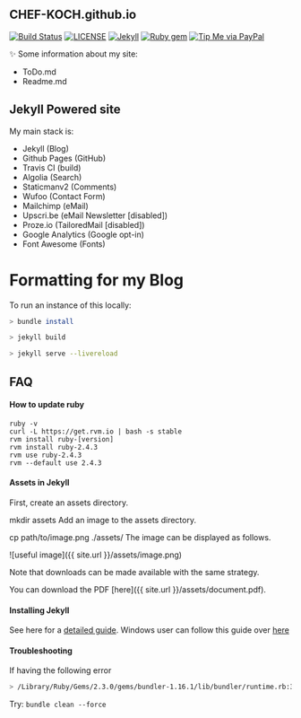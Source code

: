 ## CHEF-KOCH.github.io
[![Build Status](https://travis-ci.org/CHEF-KOCH/CHEF-KOCH.github.io.svg?branch=master)](https://travis-ci.org/CHEF-KOCH/CHEF-KOCH.github.io)
[![LICENSE](https://img.shields.io/badge/license-MIT-lightgrey.svg)](https://raw.githubusercontent.com/mmistakes/minimal-mistakes/master/LICENSE.txt)
[![Jekyll](https://img.shields.io/badge/jekyll-%3E%3D%203.6-blue.svg)](https://jekyllrb.com/)
[![Ruby gem](https://img.shields.io/gem/v/minimal-mistakes-jekyll.svg)](https://rubygems.org/gems/minimal-mistakes-jekyll)
[![Tip Me via PayPal](https://img.shields.io/badge/PayPal-tip%20me-green.svg?logo=paypal)](https://www.paypal.me/nvinside)


:sparkles: Some information about my site: 
- ToDo.md
- Readme.md

## Jekyll Powered site

My main stack is:
- Jekyll (Blog)
- Github Pages (GitHub)
- Travis CI (build)
- Algolia (Search)
- Staticmanv2 (Comments)
- Wufoo (Contact Form)
- Mailchimp (eMail)
- Upscri.be (eMail Newsletter [disabled])
- Proze.io (TailoredMail [disabled])
- Google Analytics (Google opt-in)
- Font Awesome (Fonts)


# Formatting for my Blog

To run an instance of this locally:

```bash
> bundle install

> jekyll build

> jekyll serve --livereload
```


## FAQ

#### How to update ruby

```
ruby -v
curl -L https://get.rvm.io | bash -s stable
rvm install ruby-[version]
rvm install ruby-2.4.3
rvm use ruby-2.4.3
rvm --default use 2.4.3
```


#### Assets in Jekyll

First, create an assets directory.

mkdir assets
Add an image to the assets directory.

cp path/to/image.png ./assets/
The image can be displayed as follows.

![useful image]({{ site.url }}/assets/image.png)

Note that downloads can be made available with the same strategy.

You can download the PDF [here]({{ site.url }}/assets/document.pdf).


#### Installing Jekyll

See here for a [detailed guide](https://jekyllrb.com/docs/installation/). Windows user can follow this guide over [here](https://github.com/juthilo/run-jekyll-on-windows)


#### Troubleshooting

If having the following error

```bash
> /Library/Ruby/Gems/2.3.0/gems/bundler-1.16.1/lib/bundler/runtime.rb:313:in `check_for_activated_spec!': You have already activated public_suffix 3.0.2, but your Gemfile requires public_suffix 2.0.5. Prepending `bundle exec` to your command may solve this. (Gem::LoadError)

```

Try:
`bundle clean --force`
